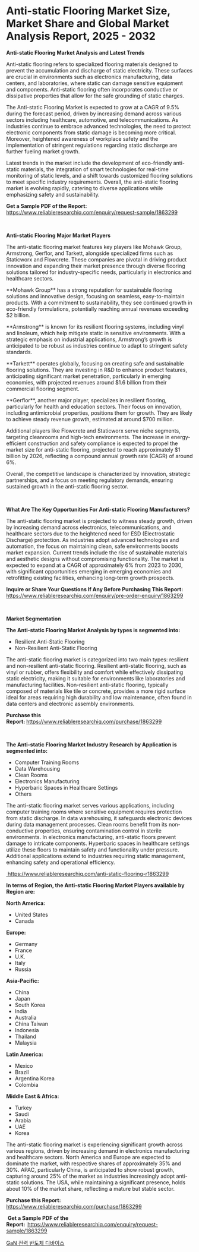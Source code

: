 <p><h1>Anti-static Flooring Market Size, Market Share and Global Market Analysis Report, 2025 - 2032</h1></p><p><strong>Anti-static Flooring Market Analysis and Latest Trends</strong></p>
<p><p>Anti-static flooring refers to specialized flooring materials designed to prevent the accumulation and discharge of static electricity. These surfaces are crucial in environments such as electronics manufacturing, data centers, and laboratories, where static can damage sensitive equipment and components. Anti-static flooring often incorporates conductive or dissipative properties that allow for the safe grounding of static charges.</p><p>The Anti-static Flooring Market is expected to grow at a CAGR of 9.5% during the forecast period, driven by increasing demand across various sectors including healthcare, automotive, and telecommunications. As industries continue to embrace advanced technologies, the need to protect electronic components from static damage is becoming more critical. Moreover, heightened awareness of workplace safety and the implementation of stringent regulations regarding static discharge are further fueling market growth.</p><p>Latest trends in the market include the development of eco-friendly anti-static materials, the integration of smart technologies for real-time monitoring of static levels, and a shift towards customized flooring solutions to meet specific industry requirements. Overall, the anti-static flooring market is evolving rapidly, catering to diverse applications while emphasizing safety and sustainability.</p></p>
<p><strong>Get a Sample PDF of the Report:&nbsp;</strong> <a href="https://www.reliableresearchiq.com/enquiry/request-sample/1863299?utm_campaign=123&utm_medium=2&utm_source=Github&utm_content=ia&utm_term=04022025&utm_id=anti-static-flooring">https://www.reliableresearchiq.com/enquiry/request-sample/1863299</a></p>
<p>&nbsp;</p>
<p><strong>Anti-static Flooring Major Market Players</strong></p>
<p><p>The anti-static flooring market features key players like Mohawk Group, Armstrong, Gerflor, and Tarkett, alongside specialized firms such as Staticworx and Flowcrete. These companies are pivotal in driving product innovation and expanding their market presence through diverse flooring solutions tailored for industry-specific needs, particularly in electronics and healthcare sectors.</p><p>**Mohawk Group** has a strong reputation for sustainable flooring solutions and innovative design, focusing on seamless, easy-to-maintain products. With a commitment to sustainability, they see continued growth in eco-friendly formulations, potentially reaching annual revenues exceeding $2 billion.</p><p>**Armstrong** is known for its resilient flooring systems, including vinyl and linoleum, which help mitigate static in sensitive environments. With a strategic emphasis on industrial applications, Armstrong’s growth is anticipated to be robust as industries continue to adapt to stringent safety standards.</p><p>**Tarkett** operates globally, focusing on creating safe and sustainable flooring solutions. They are investing in R&D to enhance product features, anticipating significant market penetration, particularly in emerging economies, with projected revenues around $1.6 billion from their commercial flooring segment.</p><p>**Gerflor**, another major player, specializes in resilient flooring, particularly for health and education sectors. Their focus on innovation, including antimicrobial properties, positions them for growth. They are likely to achieve steady revenue growth, estimated at around $700 million.</p><p>Additional players like Flowcrete and Staticworx serve niche segments, targeting cleanrooms and high-tech environments. The increase in energy-efficient construction and safety compliance is expected to propel the market size for anti-static flooring, projected to reach approximately $1 billion by 2026, reflecting a compound annual growth rate (CAGR) of around 6%. </p><p>Overall, the competitive landscape is characterized by innovation, strategic partnerships, and a focus on meeting regulatory demands, ensuring sustained growth in the anti-static flooring sector.</p></p>
<p>&nbsp;</p>
<p><strong>What Are The Key Opportunities For Anti-static Flooring Manufacturers?</strong></p>
<p><p>The anti-static flooring market is projected to witness steady growth, driven by increasing demand across electronics, telecommunications, and healthcare sectors due to the heightened need for ESD (Electrostatic Discharge) protection. As industries adopt advanced technologies and automation, the focus on maintaining clean, safe environments boosts market expansion. Current trends include the rise of sustainable materials and aesthetic designs without compromising functionality. The market is expected to expand at a CAGR of approximately 6% from 2023 to 2030, with significant opportunities emerging in emerging economies and retrofitting existing facilities, enhancing long-term growth prospects.</p></p>
<p><strong>Inquire or Share Your Questions If Any Before Purchasing This Report:</strong> <a href="https://www.reliableresearchiq.com/enquiry/pre-order-enquiry/1863299?utm_campaign=123&utm_medium=2&utm_source=Github&utm_content=ia&utm_term=04022025&utm_id=anti-static-flooring">https://www.reliableresearchiq.com/enquiry/pre-order-enquiry/1863299</a></p>
<p>&nbsp;</p>
<p><strong>Market Segmentation</strong></p>
<p><strong>The Anti-static Flooring Market Analysis by types is segmented into:</strong></p>
<p><ul><li>Resilient Anti-Static Flooring</li><li>Non-Resilient Anti-Static Flooring</li></ul></p>
<p><p>The anti-static flooring market is categorized into two main types: resilient and non-resilient anti-static flooring. Resilient anti-static flooring, such as vinyl or rubber, offers flexibility and comfort while effectively dissipating static electricity, making it suitable for environments like laboratories and manufacturing facilities. Non-resilient anti-static flooring, typically composed of materials like tile or concrete, provides a more rigid surface ideal for areas requiring high durability and low maintenance, often found in data centers and electronic assembly environments.</p></p>
<p><strong>Purchase this Report:&nbsp;</strong><a href="https://www.reliableresearchiq.com/purchase/1863299?utm_campaign=123&utm_medium=2&utm_source=Github&utm_content=ia&utm_term=04022025&utm_id=anti-static-flooring">https://www.reliableresearchiq.com/purchase/1863299</a></p>
<p>&nbsp;</p>
<p><strong>The Anti-static Flooring Market Industry Research by Application is segmented into:</strong></p>
<p><ul><li>Computer Training Rooms</li><li>Data Warehousing</li><li>Clean Rooms</li><li>Electronics Manufacturing</li><li>Hyperbaric Spaces in Healthcare Settings</li><li>Others</li></ul></p>
<p><p>The anti-static flooring market serves various applications, including computer training rooms where sensitive equipment requires protection from static discharge. In data warehousing, it safeguards electronic devices during data management processes. Clean rooms benefit from its non-conductive properties, ensuring contamination control in sterile environments. In electronics manufacturing, anti-static floors prevent damage to intricate components. Hyperbaric spaces in healthcare settings utilize these floors to maintain safety and functionality under pressure. Additional applications extend to industries requiring static management, enhancing safety and operational efficiency.</p></p>
<p><a href="https://www.reliableresearchiq.com/anti-static-flooring-r1863299?utm_campaign=123&utm_medium=2&utm_source=Github&utm_content=ia&utm_term=04022025&utm_id=anti-static-flooring">&nbsp;https://www.reliableresearchiq.com/anti-static-flooring-r1863299</a></p>
<p><strong>In terms of Region, the Anti-static Flooring Market Players available by Region are:</strong></p>
<p>
    <p> <strong> North America: </strong>
        <ul>
            <li>United States</li>
            <li>Canada</li>
        </ul>
        </p> 
    <p> <strong> Europe: </strong>
        <ul>
            <li>Germany</li>
            <li>France</li>
            <li>U.K.</li>
            <li>Italy</li>
            <li>Russia</li>
        </ul>
        </p> 
    <p> <strong> Asia-Pacific: </strong>
        <ul>
            <li>China</li>
            <li>Japan</li>
            <li>South Korea</li>
            <li>India</li>
            <li>Australia</li>
            <li>China Taiwan</li>
            <li>Indonesia</li>
            <li>Thailand</li>
            <li>Malaysia</li>
        </ul>
        </p> 
    <p> <strong> Latin America: </strong>
        <ul>
            <li>Mexico</li>
            <li>Brazil</li>
            <li>Argentina Korea</li>
            <li>Colombia</li>
        </ul>
        </p> 
    <p> <strong> Middle East & Africa: </strong>
        <ul>
            <li>Turkey</li>
            <li>Saudi</li>
            <li>Arabia</li>
            <li>UAE</li>
            <li>Korea</li>
        </ul>
    </p>
    </p>
<p><p>The anti-static flooring market is experiencing significant growth across various regions, driven by increasing demand in electronics manufacturing and healthcare sectors. North America and Europe are expected to dominate the market, with respective shares of approximately 35% and 30%. APAC, particularly China, is anticipated to show robust growth, capturing around 25% of the market as industries increasingly adopt anti-static solutions. The USA, while maintaining a significant presence, holds about 10% of the market share, reflecting a mature but stable sector.</p></p>
<p><strong>Purchase this Report: </strong><a href="https://www.reliableresearchiq.com/purchase/1863299?utm_campaign=123&utm_medium=2&utm_source=Github&utm_content=ia&utm_term=04022025&utm_id=anti-static-flooring">https://www.reliableresearchiq.com/purchase/1863299</a></p>
<p>&nbsp;<strong>Get a Sample PDF of the Report:&nbsp;&nbsp;</strong><a href="https://www.reliableresearchiq.com/enquiry/request-sample/1863299?utm_campaign=123&utm_medium=2&utm_source=Github&utm_content=ia&utm_term=04022025&utm_id=anti-static-flooring">https://www.reliableresearchiq.com/enquiry/request-sample/1863299</a></p>
<p><strong></strong></p>
<p><p><a href="https://github.com/laholand/Market-Research-Report-List-7/blob/main/288298635270.md?utm_campaign=123&utm_medium=2&utm_source=Github&utm_content=ia&utm_term=04022025&utm_id=anti-static-flooring">GaN 전력 반도체 디바이스</a></p></p>